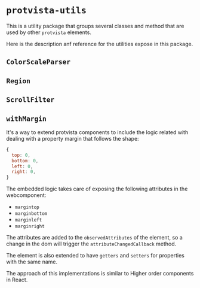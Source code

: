 # `protvista-utils`

This is a utility package that groups several classes and method that are used by other `protvista` elements.

Here is the description anf reference for the utilities expose in this package.

## `ColorScaleParser`

## `Region`

## `ScrollFilter`

## `withMargin`

It's a way to extend protvista components to include the logic related with dealing with a property margin that follows the shape:

```javascript
{
  top: 0,
  bottom: 0,
  left: 0,
  right: 0,
}
```

The embedded logic takes care of exposing the following attributes in the webcomponent:

- `margintop`
- `marginbottom`
- `marginleft`
- `marginright`

The attributes are added to the `observedAttributes` of the element, so a change in the dom will trigger the `attributeChangedCallback` method.

The element is also extended to have `getters` and `setters` for properties with the same name.

The approach of this implementations is similar to Higher order components in React.
